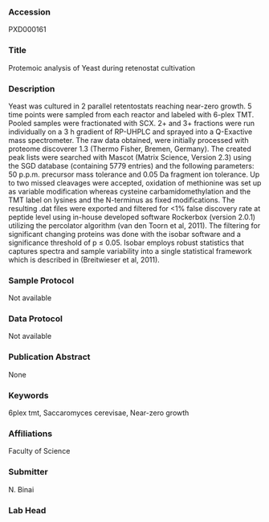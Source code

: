 ### Accession
PXD000161

### Title
Protemoic analysis of Yeast during retenostat cultivation

### Description
Yeast was cultured in 2 parallel retentostats reaching near-zero growth. 5 time points were sampled from each reactor and labeled with 6-plex TMT. Pooled samples were fractionated with SCX. 2+ and 3+ fractions were run individually on a 3 h gradient of RP-UHPLC and sprayed into a Q-Exactive mass spectrometer. The raw data obtained, were initially processed with proteome discoverer 1.3 (Thermo Fisher, Bremen, Germany). The created peak lists were searched with Mascot (Matrix Science, Version 2.3) using the SGD database (containing 5779 entries) and the following parameters: 50 p.p.m. precursor mass tolerance and 0.05 Da fragment ion tolerance. Up to two missed cleavages were accepted, oxidation of methionine was set up as variable modification whereas cysteine carbamidomethylation and the TMT label on lysines and the N-terminus as fixed modifications. The resulting .dat files were exported and filtered for <1% false discovery rate at peptide level using in-house developed software Rockerbox (version 2.0.1) utilizing the percolator algorithm (van den Toorn et al, 2011). The filtering for significant changing proteins was done with the isobar software and a significance threshold of p ≤ 0.05. Isobar employs robust statistics that captures spectra and sample variability into a single statistical framework which is described in (Breitwieser et al, 2011).

### Sample Protocol
Not available

### Data Protocol
Not available

### Publication Abstract
None

### Keywords
6plex tmt, Saccaromyces cerevisae, Near-zero growth

### Affiliations
Faculty of Science

### Submitter
N. Binai

### Lab Head


